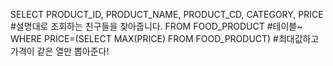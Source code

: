 SELECT PRODUCT_ID, PRODUCT_NAME, PRODUCT_CD, CATEGORY, PRICE 
#설명대로 조회하는 친구들을 찾아줍니다.
FROM FOOD_PRODUCT 
#테이블~
WHERE PRICE=(SELECT MAX(PRICE) FROM FOOD_PRODUCT)
#최대값하고 가격이 같은 열만 뽑아준다!